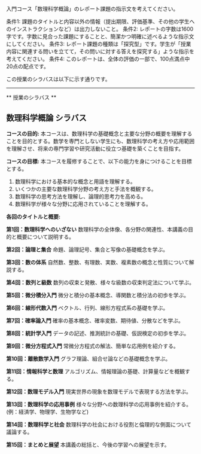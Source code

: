 入門コース「数理科学概論」のレポート課題の指示文を考えてください。

条件1: 課題のタイトルと内容以外の情報（提出期限、評価基準、その他の学生へのインストラクションなど）は出力しないこと。
条件2: レポートの字数は1600字です。字数に見合った課題にすることと、簡潔かつ明確に述べるような指示文にしてください。
条件3: レポート課題の種類は「探究型」です。学生が「授業内容に関連する問いを立てて，その問いに対する答えを探究する」ような指示を考えてください。
条件4: このレポートは、全体の評価の一部で、100点満点中20点の配点です。

この授業のシラバスは以下に示す通りです。

---------------------------------------
** 授業のシラバス **
## 数理科学概論 シラバス

**コースの目的:** 本コースは、数理科学の基礎概念と主要な分野の概要を理解することを目的とする。数学を専門としない学生にも、数理科学の考え方や応用範囲を理解させ、将来の専門学習や研究活動に役立つ基礎を築くことを目指す。

**コースの目標:** 本コースを履修することで、以下の能力を身につけることを目標とする。
1. 数理科学における基本的な概念と用語を理解する。
2. いくつかの主要な数理科学分野の考え方と手法を概観する。
3. 数理科学の思考方法を理解し、論理的思考力を高める。
4. 数理科学が様々な分野に応用されていることを理解する。


**各回のタイトルと概要:**

**第1回：数理科学へのいざない**
数理科学の全体像、各分野の関連性、本講義の目的と概要について説明する。

**第2回：論理と集合**
命題、論理記号、集合と写像の基礎概念を学ぶ。

**第3回：数の体系**
自然数、整数、有理数、実数、複素数の概念と性質について解説する。

**第4回：数列と級数**
数列の収束と発散、様々な級数の収束判定法について学ぶ。

**第5回：微分積分入門**
微分と積分の基本概念、導関数と積分法の初歩を学ぶ。

**第6回：線形代数入門**
ベクトル、行列、線形方程式系の基礎を学ぶ。

**第7回：確率論入門**
確率の基本概念、確率変数、期待値、分散などを学ぶ。

**第8回：統計学入門**
データの記述、推測統計の基礎、仮説検定の初歩を学ぶ。

**第9回：微分方程式入門**
常微分方程式の解法、簡単な応用例を紹介する。

**第10回：離散数学入門**
グラフ理論、組合せ論などの基礎概念を学ぶ。

**第11回：情報科学と数理**
アルゴリズム、情報理論の基礎、計算量などを概観する。

**第12回：数理モデル入門**
現実世界の現象を数理モデルで表現する方法を学ぶ。

**第13回：数理科学の応用事例**
様々な分野への数理科学の応用事例を紹介する。(例：経済学、物理学、生物学など)

**第14回：数理科学と社会**
数理科学の社会における役割と倫理的な側面について議論する。

**第15回：まとめと展望**
本講義の総括と、今後の学習への展望を示す。


